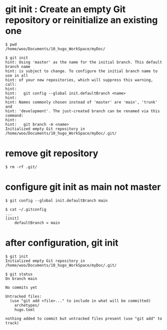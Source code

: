# git init : Create an empty Git repository or reinitialize an existing one
```
$ pwd
/home/woo/Documents/10_hugo_WorkSpace/myDoc/

$ git init 
hint: Using 'master' as the name for the initial branch. This default branch name
hint: is subject to change. To configure the initial branch name to use in all
hint: of your new repositories, which will suppress this warning, call:
hint: 
hint: 	git config --global init.defaultBranch <name>
hint: 
hint: Names commonly chosen instead of 'master' are 'main', 'trunk' and
hint: 'development'. The just-created branch can be renamed via this command:
hint: 
hint: 	git branch -m <name>
Initialized empty Git repository in /home/woo/Documents/10_hugo_WorkSpace/myDoc/.git/
```

# remove git repository
```
$ rm -rf .git/
```

# configure git init as main not master
```
$ git config --global init.defaultBranch main

$ cat ~/.gitconfig
...
[init]
	defaultBranch = main
```

# after configuration, git init
```
$ git init
Initialized empty Git repository in /home/woo/Documents/10_hugo_WorkSpace/myDoc/.git/

$ git status 
On branch main

No commits yet

Untracked files:
  (use "git add <file>..." to include in what will be committed)
	archetypes/
	hugo.toml

nothing added to commit but untracked files present (use "git add" to track)
```
